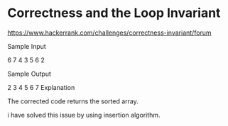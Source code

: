 # Correctness and the Loop Invariant
https://www.hackerrank.com/challenges/correctness-invariant/forum

Sample Input

6
7 4 3 5 6 2

Sample Output

2 3 4 5 6 7
Explanation

The corrected code returns the sorted array.

i have solved this issue by using insertion algorithm.

